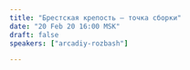 ```yaml
---
title: "Брестская крепость — точка сборки"
date: "20 Feb 20 16:00 MSK"
draft: false
speakers: ["arcadiy-rozbash"]

---
```

